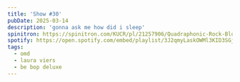 ```yaml
---
title: 'Show #30'
pubDate: 2025-03-14
description: 'gonna ask me how did i sleep'
spinitron: https://spinitron.com/KUCR/pl/21257906/Quadraphonic-Rock-Block
spotify: https://open.spotify.com/embed/playlist/3J2qmyLaskOWMl3KID3SGj
tags:
  - omd
  - laura viers
  - be bop deluxe
---
```

